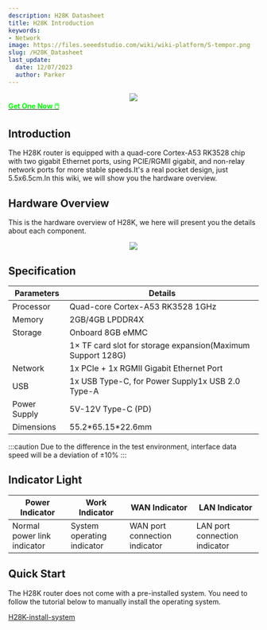 ```yaml
---
description: H28K Datasheet
title: H28K Introduction
keywords:
- Network
image: https://files.seeedstudio.com/wiki/wiki-platform/S-tempor.png
slug: /H28K_Datasheet
last_update:
  date: 12/07/2023
  author: Parker
---
```


<!-- ---
name: H28K Router with 8GB eMMC, QWRT support
category: 
bzurl: 
prodimagename:
surveyurl: 
sku: *******
tags:
--- -->

<div align="center"><img width={700} src="https://files.seeedstudio.com/wiki/H28K/Overview.jpg" /></div>

<div class="get_one_now_container" style={{textAlign: 'center'}}>
    <a class="get_one_now_item" href="https://www.seeedstudio.com/LinkStar-H28K-0208-p-5848.html">
            <strong><span><font color={'FFFFFF'} size={"4"}> Get One Now 🖱️</font></span></strong>
    </a>
</div>

## Introduction

The H28K router is equipped with a quad-core Cortex-A53 RK3528 chip with two gigabit Ethernet ports, using PCIE/RGMII gigabit, and non-relay network ports for more stable speeds.It's a real pocket design, just 5.5x6.5cm.In this wiki, we will show you the hardware overview.

## Hardware Overview

This is the hardware overview of H28K, we here will present you the details about each component.

<div align="center"><img width={500} src="https://files.seeedstudio.com/wiki/H28K/27.png" /></div>

## Specification

| **Parameters** | **Details**                                                 |
| -------------- | ----------------------------------------------------------- |
| Processor      | Quad-core Cortex-A53 RK3528 1GHz                            |
| Memory         | 2GB/4GB LPDDR4X                                             |
| Storage        | Onboard 8GB eMMC                                            |
|                | 1× TF card slot for storage expansion(Maximum Support 128G) |
| Network        | 1x PCIe + 1x RGMII Gigabit Ethernet Port                    |
| USB            | 1x USB Type-C, for Power Supply1x USB 2.0 Type-A            |
| Power Supply   | 5V-12V Type-C (PD)                                          |
| Dimensions     | 55.2\*65.15\*22.6mm                                         |

:::caution
Due to the difference in the test environment, interface data speed will be a deviation of ±10%
:::

## Indicator Light

| Power Indicator             | Work Indicator             | WAN Indicator                 | LAN Indicator                 |
| --------------------------- | -------------------------- | ----------------------------- | ----------------------------- |
| Normal power link indicator | System operating indicator | WAN port connection indicator | LAN port connection indicator |

## Quick Start

The H28K router does not come with a pre-installed system. You need to follow the tutorial below to manually install the operating system.

[H28K-install-system](/H28K-install-system)


<div class="button_tech_support_container">
<a href="https://forum.seeedstudio.com/" class="button_forum"></a> 
<a href="https://www.seeedstudio.com/contacts" class="button_email"></a>
</div>

<div class="button_tech_support_container">
<a href="https://discord.gg/eWkprNDMU7" class="button_discord"></a> 
<a href="https://github.com/Seeed-Studio/wiki-documents/discussions/69" class="button_discussion"></a>
</div>
